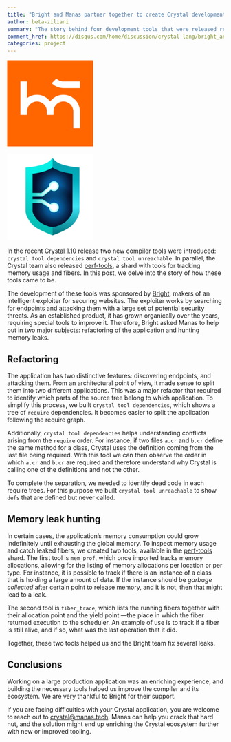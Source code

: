 ```yaml
---
title: "Bright and Manas partner together to create Crystal development tools"
author: beta-ziliani
summary: "The story behind four development tools that were released recently"
comment_href: https://disqus.com/home/discussion/crystal-lang/bright_and_manas_partner_together_to_create_crystal_development_tools_37/
categories: project
---
```


<div class="center">
<a href="https://manas.tech" target="_blank"><img src="/assets/sponsors/manas.png" alt="Manas logo" height="200"></a>

<a href="https://brightsec.com/" target="_blank"><img src="/assets/sponsors/bright.png" alt="Bright logo" height="200"></a>
</div>

In the recent [Crystal 1.10 release](/2023/10/09/1.10.0-released/) two new compiler tools were introduced: `crystal tool dependencies` and `crystal tool unreachable`. In parallel, the Crystal team also released [perf-tools](https://github.com/crystal-lang/perf-tools), a shard with tools for tracking memory usage and fibers. In this post, we delve into the story of how these tools came to be.

The development of these tools was sponsored by [Bright](https://brightsec.com/), makers of an intelligent exploiter for securing websites. The exploiter works by searching for endpoints and attacking them with a large set of potential security threats. As an established product, it has grown organically over the years, requiring special tools to improve it. Therefore, Bright asked Manas to help out in two major subjects: refactoring of the application and hunting memory leaks.

## Refactoring

The application has two distinctive features: discovering endpoints, and attacking them. From an architectural point of view, it made sense to split them into two different applications. This was a major refactor that required to identify which parts of the source tree belong to which application.
To simplify this process, we built `crystal tool dependencies`, which shows a tree of `require` dependencies. It becomes easier to split the application following the require graph.

Additionally, `crystal tool dependencies` helps understanding conflicts arising from the `require` order. For instance, if two files `a.cr` and `b.cr` define the same method for a class, Crystal uses the definition coming from the last file being required. With this tool we can then observe the order in which `a.cr` and `b.cr` are required and therefore understand why Crystal is calling one of the definitions and not the other.

To complete the separation, we needed to identify dead code in each require trees. For this purpose we built `crystal tool unreachable` to show `defs` that are defined but never called.

## Memory leak hunting

In certain cases, the application’s memory consumption could grow indefinitely until exhausting the global memory. To inspect memory usage and catch leaked fibers, we created two tools, available in the [perf-tools](https://github.com/crystal-lang/perf-tools) shard. The first tool is `mem_prof`, which once imported tracks memory allocations, allowing for the listing of memory allocations per location or per type. For instance, it is possible to track if there is an instance of a class that is holding a large amount of data. If the instance should be _garbage collected_ after certain point to release memory, and it is not, then that might lead to a leak.

The second tool is `fiber_trace`, which lists the running fibers together with their allocation point and the yield point —the place in which the fiber returned execution to the scheduler. An example of use is to track if a fiber is still alive, and if so, what was the last operation that it did.

Together, these two tools helped us and the Bright team fix several leaks.

## Conclusions

Working on a large production application was an enriching experience, and building the necessary tools helped us improve the compiler and its ecosystem. We are very thankful to Bright for their support.

If you are facing difficulties with your Crystal application, you are welcome to reach out to [crystal@manas.tech](mailto:crystal@manas.tech).
Manas can help you crack that hard nut, and the solution might end up enriching the Crystal ecosystem further with new or improved tooling.
